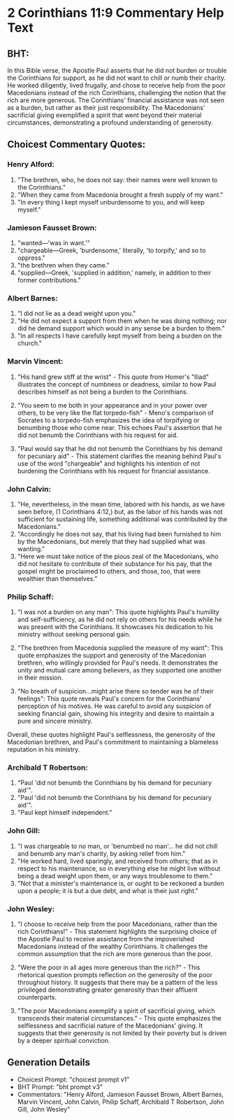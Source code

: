 # 2 Corinthians 11:9 Commentary Help Text

## BHT:
In this Bible verse, the Apostle Paul asserts that he did not burden or trouble the Corinthians for support, as he did not want to chill or numb their charity. He worked diligently, lived frugally, and chose to receive help from the poor Macedonians instead of the rich Corinthians, challenging the notion that the rich are more generous. The Corinthians' financial assistance was not seen as a burden, but rather as their just responsibility. The Macedonians' sacrificial giving exemplified a spirit that went beyond their material circumstances, demonstrating a profound understanding of generosity.

## Choicest Commentary Quotes:
### Henry Alford:
1. "The brethren, who, he does not say: their names were well known to the Corinthians."
2. "When they came from Macedonia brought a fresh supply of my want."
3. "In every thing I kept myself unburdensome to you, and will keep myself."

### Jamieson Fausset Brown:
1. "wanted—'was in want.'"
2. "chargeable—Greek, 'burdensome,' literally, 'to torpify,' and so to oppress."
3. "the brethren when they came."
4. "supplied—Greek, 'supplied in addition,' namely, in addition to their former contributions."

### Albert Barnes:
1. "I did not lie as a dead weight upon you."
2. "He did not expect a support from them when he was doing nothing; nor did he demand support which would in any sense be a burden to them."
3. "In all respects I have carefully kept myself from being a burden on the church."

### Marvin Vincent:
1. "His hand grew stiff at the wrist" - This quote from Homer's "Iliad" illustrates the concept of numbness or deadness, similar to how Paul describes himself as not being a burden to the Corinthians. 

2. "You seem to me both in your appearance and in your power over others, to be very like the flat torpedo-fish" - Meno's comparison of Socrates to a torpedo-fish emphasizes the idea of torpifying or benumbing those who come near. This echoes Paul's assertion that he did not benumb the Corinthians with his request for aid.

3. "Paul would say that he did not benumb the Corinthians by his demand for pecuniary aid" - This statement clarifies the meaning behind Paul's use of the word "chargeable" and highlights his intention of not burdening the Corinthians with his request for financial assistance.

### John Calvin:
1. "He, nevertheless, in the mean time, labored with his hands, as we have seen before, (1 Corinthians 4:12,) but, as the labor of his hands was not sufficient for sustaining life, something additional was contributed by the Macedonians."
2. "Accordingly he does not say, that his living had been furnished to him by the Macedonians, but merely that they had supplied what was wanting."
3. "Here we must take notice of the pious zeal of the Macedonians, who did not hesitate to contribute of their substance for his pay, that the gospel might be proclaimed to others, and those, too, that were wealthier than themselves."

### Philip Schaff:
1. "I was not a burden on any man": This quote highlights Paul's humility and self-sufficiency, as he did not rely on others for his needs while he was present with the Corinthians. It showcases his dedication to his ministry without seeking personal gain.

2. "The brethren from Macedonia supplied the measure of my want": This quote emphasizes the support and generosity of the Macedonian brethren, who willingly provided for Paul's needs. It demonstrates the unity and mutual care among believers, as they supported one another in their mission.

3. "No breath of suspicion...might arise there so tender was he of their feelings": This quote reveals Paul's concern for the Corinthians' perception of his motives. He was careful to avoid any suspicion of seeking financial gain, showing his integrity and desire to maintain a pure and sincere ministry.

Overall, these quotes highlight Paul's selflessness, the generosity of the Macedonian brethren, and Paul's commitment to maintaining a blameless reputation in his ministry.

### Archibald T Robertson:
1. "Paul 'did not benumb the Corinthians by his demand for pecuniary aid'".
2. "Paul 'did not benumb the Corinthians by his demand for pecuniary aid'".
3. "Paul kept himself independent."

### John Gill:
1. "I was chargeable to no man, or 'benumbed no man'... he did not chill and benumb any man's charity, by asking relief from him."
2. "He worked hard, lived sparingly, and received from others; that as in respect to his maintenance, so in everything else he might live without being a dead weight upon them, or any ways troublesome to them."
3. "Not that a minister's maintenance is, or ought to be reckoned a burden upon a people; it is but a due debt, and what is their just right."

### John Wesley:
1. "I choose to receive help from the poor Macedonians, rather than the rich Corinthians!" - This statement highlights the surprising choice of the Apostle Paul to receive assistance from the impoverished Macedonians instead of the wealthy Corinthians. It challenges the common assumption that the rich are more generous than the poor.

2. "Were the poor in all ages more generous than the rich?" - This rhetorical question prompts reflection on the generosity of the poor throughout history. It suggests that there may be a pattern of the less privileged demonstrating greater generosity than their affluent counterparts.

3. "The poor Macedonians exemplify a spirit of sacrificial giving, which transcends their material circumstances." - This quote emphasizes the selflessness and sacrificial nature of the Macedonians' giving. It suggests that their generosity is not limited by their poverty but is driven by a deeper spiritual conviction.


## Generation Details
- Choicest Prompt: "choicest prompt v1"
- BHT Prompt: "bht prompt v3"
- Commentators: "Henry Alford, Jamieson Fausset Brown, Albert Barnes, Marvin Vincent, John Calvin, Philip Schaff, Archibald T Robertson, John Gill, John Wesley"
